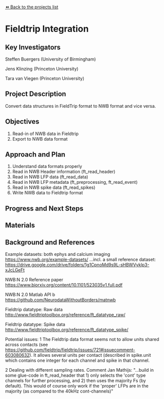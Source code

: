 [:rewind: Back to the projects list](../../README.md#ProjectsList)

<!-- For information on how to write GitHub .md files see https://guides.github.com/features/mastering-markdown/ -->

# Fieldtrip Integration

## Key Investigators

Steffen Buergers (University of Birmingham)

Jens Klinzing (Princeton University)

Tara van Viegen (Princeton University)

## Project Description

Convert data structures in FieldTrip format to NWB format and vice versa. 

## Objectives

1. Read-in of NWB data in Fieldtrip
2. Export to NWB data format 

## Approach and Plan

1. Understand data formats properly 
2. Read in NWB Header information (ft_read_header)
3. Read in NWB LFP data (ft_read_data)
4. Read in NWB LFP metadata (ft_preprocessing, ft_read_event)
5. Read in NWB spike data (ft_read_spikes)
6. Write NWB data to Fieldtrip format

## Progress and Next Steps

<!--Populate this section as you are making progress before/during/after the hackathon-->
<!--Describe the progress you have made on the project,e.g., which objectives you have achieved and how.-->
<!--Describe the next steps you are planning to take to complete the project.-->

## Materials

<!--If available add links to the materials relevant to the project, e.g., the code generated for the project or data used-->
<!--If available add pictures and links to videos that demonstrate what has been accomplished.-->
<!--![Description of picture](Example2.jpg)-->

## Background and References

Example datasets: both ephys and calcium imaging
https://www.nwb.org/example-datasets/
...incl. a small reference dataset: https://drive.google.com/drive/folders/1g1CpnoMd9s9L-sHBWVyklp3-xJcLGeFt

NWB:N 2.0 Reference paper
https://www.biorxiv.org/content/10.1101/523035v1.full.pdf

NWB:N 2.0 Matlab API b
https://github.com/NeurodataWithoutBorders/matnwb

Fieldtrip datatype: Raw data
http://www.fieldtriptoolbox.org/reference/ft_datatype_raw/

Fieldtrip datatype: Spike data
http://www.fieldtriptoolbox.org/reference/ft_datatype_spike/



Potential issues:
1
The Fieldtrip data format seems not to allow units shared across contacts (see https://github.com/fieldtrip/fieldtrip/issues/721#issuecomment-603080632). It allows several units per contact (described in spike.unit which contains one integer for each channel and spike in that channel.

2
Dealing with different sampling rates. Comment Jan Mathijs: "...build in some glue-code in ft_read_header that 1) only selects the 'cont' type channels for further processing, and 2) then uses the majority Fs (by default). This would of course only work if the 'proper' LFPs are in the majority (as compared to the 40kHz cont-channels)"



